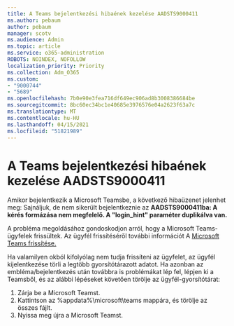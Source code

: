 ```yaml
---
title: A Teams bejelentkezési hibaének kezelése AADSTS9000411
ms.author: pebaum
author: pebaum
manager: scotv
ms.audience: Admin
ms.topic: article
ms.service: o365-administration
ROBOTS: NOINDEX, NOFOLLOW
localization_priority: Priority
ms.collection: Adm_O365
ms.custom:
- "9000744"
- "5689"
ms.openlocfilehash: 7b0e90e3fea716df649ec906ad8b3008386684be
ms.sourcegitcommit: 8bc60ec34bc1e40685e3976576e04a2623f63a7c
ms.translationtype: MT
ms.contentlocale: hu-HU
ms.lasthandoff: 04/15/2021
ms.locfileid: "51821989"
---
```

# <a name="addressing-teams-sign-in-error-aadsts9000411"></a>A Teams bejelentkezési hibaének kezelése AADSTS9000411

Amikor bejelentkezik a Microsoft Teamsbe, a következő hibaüzenet jelenhet meg: Sajnáljuk, de nem sikerült bejelentkeznie az **AADSTS9000411ba: A kérés formázása nem megfelelő. A "login_hint" paraméter duplikálva van.**

A probléma megoldásához gondoskodjon arról, hogy a Microsoft Teams-ügyfelek frissültek. Az ügyfél frissítéséről további információt A [Microsoft Teams frissítése.](https://support.office.com/article/Update-Microsoft-Teams-535a8e4b-45f0-4f6c-8b3d-91bca7a51db1)

Ha valamilyen okból kifolyólag nem tudja frissíteni az ügyfelet, az ügyfél kijelentkezése törli a legtöbb gyorsítótárazott adatot. Ha azonban az embléma/bejelentkezés után továbbra is problémákat lép fel, lépjen ki a Teamsből, és az alábbi lépéseket követően törölje az ügyfél-gyorsítótárat:
1. Zárja be a Microsoft Teamst.
2. Kattintson az %appdata%\microsoft\teams mappára, és törölje az összes fájlt.
3. Nyissa meg újra a Microsoft Teamst.

